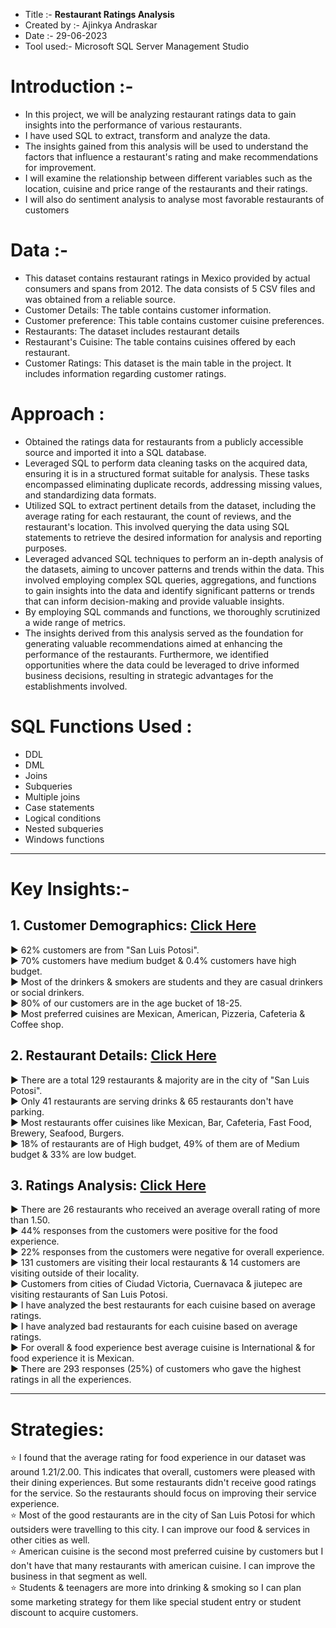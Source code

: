 * Title :-        **Restaurant Ratings Analysis**
* Created by :-   Ajinkya Andraskar
* Date :-         29-06-2023
* Tool used:-     Microsoft SQL Server Management Studio

# Introduction :- 
* In this project, we will be analyzing restaurant ratings data to gain insights into the performance of various restaurants.
* I have used SQL to extract, transform and analyze the data.
* The insights gained from this analysis will be used to understand the factors that influence a restaurant's rating and make recommendations for improvement.
* I will examine the relationship between different variables such as the location, cuisine and price range of the restaurants and their ratings.
* I will also do sentiment analysis to analyse most favorable restaurants of customers

# Data :- 
* This dataset contains restaurant ratings in Mexico provided by actual consumers and spans from 2012. The data consists of 5 CSV files and was obtained from a reliable source.
* Customer Details: The table contains customer information.
* Customer preference: This table contains customer cuisine preferences.
* Restaurants: The dataset includes restaurant details
* Restaurant's Cuisine: The table contains cuisines offered by each restaurant.
* Customer Ratings: This dataset is the main table in the project. It includes information regarding customer ratings.

# Approach :
* Obtained the ratings data for restaurants from a publicly accessible source and imported it into a SQL database.
* Leveraged SQL to perform data cleaning tasks on the acquired data, ensuring it is in a structured format suitable for analysis. These tasks encompassed eliminating duplicate records, addressing missing values, and standardizing data formats.
* Utilized SQL to extract pertinent details from the dataset, including the average rating for each restaurant, the count of reviews, and the restaurant's location. This involved querying the data using SQL statements to retrieve the desired information for analysis and reporting purposes.
* Leveraged advanced SQL techniques to perform an in-depth analysis of the datasets, aiming to uncover patterns and trends within the data. This involved employing complex SQL queries, aggregations, and functions to gain insights into the data and identify significant patterns or trends that can inform decision-making and provide valuable insights.
* By employing SQL commands and functions, we thoroughly scrutinized a wide range of metrics.
* The insights derived from this analysis served as the foundation for generating valuable recommendations aimed at enhancing the performance of the restaurants. Furthermore, we identified opportunities where the data could be leveraged to drive informed business decisions, resulting in strategic advantages for the establishments involved.

# SQL Functions Used :
* DDL
* DML
* Joins
* Subqueries
* Multiple joins
* Case statements
* Logical conditions
* Nested subqueries
* Windows functions

-------
# Key Insights:-
## 1. Customer Demographics: [Click Here](https://github.com/AjinkyaAndraskar/Restaurant-Ratings-Analysis/blob/main/Customer_demographics.sql)
► 62% customers are from "San Luis Potosi".<br>
► 70% customers have medium budget & 0.4% customers have high budget.<br>
► Most of the drinkers & smokers are students and they are casual drinkers or social drinkers.<br>
► 80% of our customers are in the age bucket of 18-25.<br>
► Most preferred cuisines are Mexican, American, Pizzeria, Cafeteria & Coffee shop.

## 2. Restaurant Details: [Click Here](https://github.com/AjinkyaAndraskar/Restaurant-Ratings-Analysis/blob/main/Restaurant_Details.sql)
► There are a total 129 restaurants & majority are in the city of "San Luis Potosi".<br>
► Only 41 restaurants are serving drinks & 65 restaurants don't have parking.<br>
► Most restaurants offer cuisines like Mexican, Bar, Cafeteria, Fast Food, Brewery, Seafood, Burgers.<br>
► 18% of restaurants are of High budget, 49% of them are of Medium budget & 33% are low budget.

## 3. Ratings Analysis: [Click Here](https://github.com/AjinkyaAndraskar/Restaurant-Ratings-Analysis/blob/main/%F0%9D%97%A5%F0%9D%97%AE%F0%9D%98%81%F0%9D%97%B6%F0%9D%97%BB%F0%9D%97%B4%F0%9D%98%80%20%F0%9D%97%94%F0%9D%97%BB%F0%9D%97%AE%F0%9D%97%B9%F0%9D%98%86%F0%9D%98%80%F0%9D%97%B6%F0%9D%98%80.sql)
► There are 26 restaurants who received an average overall rating of more than 1.50.<br>
► 44% responses from the customers were positive for the food experience.<br>
► 22% responses from the customers were negative for overall experience.<br>
► 131 customers are visiting their local restaurants & 14 customers are visiting outside of their locality.<br>
► Customers from cities of Ciudad Victoria, Cuernavaca & jiutepec are visiting restaurants of San Luis Potosi.<br>
► I have analyzed the best restaurants for each cuisine based on average ratings.<br>
► I have analyzed bad restaurants for each cuisine based on average ratings.<br>
► For overall & food experience best average cuisine is International & for food experience it is Mexican.<br>
► There are 293 responses (25%) of customers who gave the highest ratings in all the experiences.

------
# Strategies:
⭐ I found that the average rating for food experience in our dataset was around 1.21/2.00. This indicates that overall, customers were pleased with their dining experiences. But some restaurants didn't receive good ratings for the service. So the restaurants should focus on improving their service experience.<br>
⭐ Most of the good restaurants are in the city of San Luis Potosi for which outsiders were travelling to this city. I can improve our food & services in other cities as well.<br>
⭐ American cuisine is the second most preferred cuisine by customers but I don't have that many restaurants with american cuisine. I can improve the business in that segment as well.<br>
⭐ Students & teenagers are more into drinking & smoking so I can plan some marketing strategy for them like special student entry or student discount to acquire customers.
